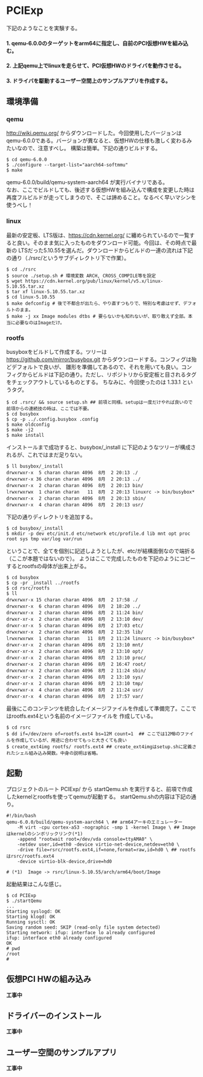 # PCIExp
下記のようなことを実験する。
#### 1. qemu-6.0.0のターゲットをarm64に指定し、自前のPCI仮想HWを組み込む。
#### 2. 上記qemu上でlinuxを走らせて、PCI仮想HWのドライバを動作させる。
#### 3. ドライバを駆動するユーザー空間上のサンプルアプリを作成する。

## 環境準備
### qemu
http://wiki.qemu.org/ からダウンロードした。今回使用したバージョンはqemu-6.0.0である。バージョンが異なると、仮想HWの仕様も激しく変わるみたいなので、注意すべし。
構築は簡単。下記の通りビルドする。

```
$ cd qemu-6.0.0
$ ./configure --target-list="aarch64-softmmu"
$ make
```
qemu-6.0.0/build/qemu-system-aarch64 が実行バイナリである。  
なお、ここでビルドしても、後述する仮想HWを組み込んで構成を変更した時は再度フルビルドが走ってしまうので、そこは諦めること。なるべく早いマシンを使うべし！
### linux
最新の安定板、LTS版は、https://cdn.kernel.org/ に纏められているので一覧すると良い。そのまま気に入ったものをダウンロード可能。今回は、その時点で最新の
LTSだった5.10.55を選んだ。ダウンロードからビルドの一連の流れは下記の通り（./rsrc/というサブディレクトリ下で作業）。

```
$ cd ./rsrc
$ source ./setup.sh # 環境変数 ARCH, CROSS_COMPILE等を設定
$ wget https://cdn.kernel.org/pub/linux/kernel/v5.x/linux-5.10.55.tar.xz
$ tar xf linux-5.10.55.tar.xz
$ cd linux-5.10.55
$ make defconfig # 後で不都合が出たら、やり直すつもりで、特別な考慮はせず、デフォルトのまま。
$ make -j xx Image modules dtbs # 要らないかも知れないが、取り敢えず全部。本当に必要なのはImageだけ。
```
### rootfs
busyboxをビルドして作成する。ツリーは https://github.com/mirror/busybox.git からダウンロードする。コンフィグは殆どデフォルトで良いが、
雛形を準備してあるので、それを用いても良い。コンフィグからビルドは下記の通り。ただし、リポジトリから安定板と目されるタグをチェックアウトしているものとする。
ちなみに、今回使ったのは 1.33.1 というタグ。

```
$ cd .rsrc/ && source setup.sh ## 前項と同様。setupは一度だけやれば良いので前項からの連続技の時は、ここでは不要。
$ cd busybox
$ cp -p ../.config.busybox .config
$ make oldconfig
$ make -j2
$ make install
```
インストールまで成功すると、busybox/_install に下記のようなツリーが構成されるが、これではまだ足りない。
```
$ ll busybox/_install
drwxrwxr-x  5 charan charan 4096  8月  2 20:13 ./
drwxrwxr-x 36 charan charan 4096  8月  2 20:13 ../
drwxrwxr-x  2 charan charan 4096  8月  2 20:13 bin/
lrwxrwxrwx  1 charan charan   11  8月  2 20:13 linuxrc -> bin/busybox*
drwxrwxr-x  2 charan charan 4096  8月  2 20:13 sbin/
drwxrwxr-x  4 charan charan 4096  8月  2 20:13 usr/
```
下記の通りディレクトリを追加する。

```
$ cd busybox/_install
$ mkdir -p dev etc/init.d etc/network etc/profile.d lib mnt opt proc root sys tmp var/log var/run
```
ということで、全てを個別に記述しようとしたが、etc/が結構面倒なので端折る（ここが本題ではないので）。
ようはここで完成したものを下記のようにコピーするとrootfsの母体が出来上がる。
```
$ cd busybox
$ cp -pr _install ../rootfs
$ cd rsrc/rootfs
$ ll
drwxrwxr-x 15 charan charan 4096  8月  2 17:58 ./
drwxrwxr-x  6 charan charan 4096  8月  2 18:20 ../
drwxrwxr-x  2 charan charan 4096  8月  2 11:24 bin/
drwxr-xr-x  2 charan charan 4096  8月  2 13:10 dev/
drwxr-xr-x  5 charan charan 4096  8月  2 17:03 etc/
drwxrwxr-x  2 charan charan 4096  8月  2 12:35 lib/
lrwxrwxrwx  1 charan charan   11  8月  2 11:24 linuxrc -> bin/busybox*
drwxr-xr-x  2 charan charan 4096  8月  2 13:10 mnt/
drwxr-xr-x  2 charan charan 4096  8月  2 13:10 opt/
drwxr-xr-x  2 charan charan 4096  8月  2 13:10 proc/
drwxrwxr-x  2 charan charan 4096  8月  2 16:47 root/
drwxrwxr-x  2 charan charan 4096  8月  2 11:24 sbin/
drwxr-xr-x  2 charan charan 4096  8月  2 13:10 sys/
drwxr-xr-x  2 charan charan 4096  8月  2 13:10 tmp/
drwxrwxr-x  4 charan charan 4096  8月  2 11:24 usr/
drwxr-xr-x  4 charan charan 4096  8月  2 17:57 var/
```
最後にこのコンテンツを統合したイメージファイルを作成して準備完了。ここではrootfs.ext4という名前のイメージファイルを
作成している。
```
$ cd rsrc
$ dd if=/dev/zero of=rootfs.ext4 bs=12M count=1  ## ここでは12MBのファイルを作成しているが、用途に合わせてもっと大きくても良い
$ create_ext4img rootfs/ rootfs.ext4 ## create_ext4imgはsetup.shに定義されたシェル組み込み関数。中身の説明は省略。
```
## 起動
プロジェクトのルート PCIExp/ から startQemu.sh を実行すると、前項で作成したkernelとrootfsを使ってqemuが起動する。
startQemu.shの内容は下記の通り。
```
#!/bin/bash
qemu-6.0.0/build/qemu-system-aarch64 \ ## arm64アーキのエミュレーター
    -M virt -cpu cortex-a53 -nographic -smp 1 -kernel Image \ ## Imageはkernelのシンボリックリンク(*1)
    -append "rootwait root=/dev/vda console=ttyAMA0" \
    -netdev user,id=eth0 -device virtio-net-device,netdev=eth0 \
    -drive file=rsrc/rootfs.ext4,if=none,format=raw,id=hd0 \ ## rootfsはrsrc/rootfs.ext4
    -device virtio-blk-device,drive=hd0
    
# (*1)  Image -> rsrc/linux-5.10.55/arch/arm64/boot/Image
```
起動結果はこんな感じ。
```
$ cd PCIExp
$ ./startQemu
...
Starting syslogd: OK
Starting klogd: OK
Running sysctl: OK
Saving random seed: SKIP (read-only file system detected)
Starting network: ifup: interface lo already configured
ifup: interface eth0 already configured
OK
# pwd
/root
# 
```
## 仮想PCI HWの組み込み
**工事中**  
## ドライバーのインストール
**工事中**
## ユーザー空間のサンプルアプリ
**工事中**
